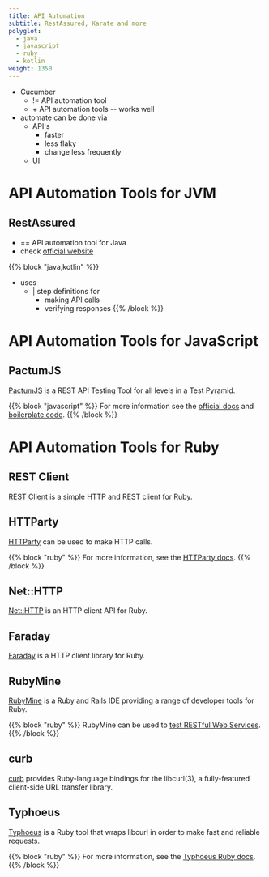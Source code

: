 ```yaml
---
title: API Automation
subtitle: RestAssured, Karate and more
polyglot:
  - java
  - javascript
  - ruby
  - kotlin
weight: 1350
---
```


* Cucumber
  * != API automation tool
  * \+ API automation tools -- works well 
* automate can be done via
  * API's
    * faster
    * less flaky
    * change less frequently
  * UI

# API Automation Tools for JVM

## RestAssured
* == API automation tool for Java
* check [official website](http://rest-assured.io/)

{{% block "java,kotlin" %}}
* uses
  * | step definitions for 
    * making API calls
    * verifying responses
{{% /block %}}

# API Automation Tools for JavaScript

## PactumJS
[PactumJS](https://pactumjs.github.io/) is a REST API Testing Tool for all levels in a Test Pyramid.

{{% block "javascript" %}}
For more information see the [official docs](https://pactumjs.github.io/) and [boilerplate code](https://github.com/pactumjs/pactum-cucumber-boilerplate).
{{% /block %}}

# API Automation Tools for Ruby

## REST Client
[REST Client](https://github.com/rest-client/rest-client) is a simple HTTP and REST client for Ruby.

## HTTParty
[HTTParty](https://github.com/jnunemaker/httparty) can be used to make HTTP calls.

{{% block "ruby" %}}
For more information, see the [HTTParty docs](https://github.com/jnunemaker/httparty/tree/master/docs).
{{% /block %}}

## Net::HTTP
[Net::HTTP](https://docs.ruby-lang.org/en/2.0.0/Net/HTTP.html) is an HTTP client API for Ruby.

## Faraday
[Faraday](https://github.com/lostisland/faraday) is a HTTP client library for Ruby.

## RubyMine
[RubyMine](https://www.jetbrains.com/help/ruby/meet-rubymine.html) is a Ruby and Rails IDE providing a range of developer tools for Ruby.

{{% block "ruby" %}}
RubyMine can be used to [test RESTful Web Services](https://www.jetbrains.com/help/ruby/testing-restful-web-services.html).
{{% /block %}}

## curb
[curb](https://rubygems.org/gems/curb/versions/0.9.3) provides Ruby-language bindings for the libcurl(3), a fully-featured client-side URL transfer library.

## Typhoeus
[Typhoeus](https://github.com/typhoeus/typhoeus) is a Ruby tool that wraps libcurl in order to make fast and reliable requests.

{{% block "ruby" %}}
For more information, see the [Typhoeus Ruby docs](https://www.rubydoc.info/github/typhoeus/typhoeus).
{{% /block %}}
